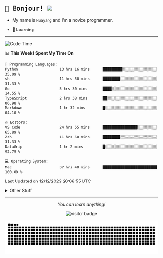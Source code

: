 <h2>
    <samp>🎉 Bonjour!  <img src="https://media.giphy.com/media/mGcNjsfWAjY5AEZNw6/giphy.gif" width="50"></samp>
</h2>

* My name is `Huayang` and I'm a novice programmer.


* 🧐 Learning

<hr>

<!--START_SECTION:waka-->
![Code Time](http://img.shields.io/badge/Code%20Time-1%2C823%20hrs%2015%20mins-blue)

📊 **This Week I Spent My Time On** 

```text
💬 Programming Languages: 
Python                   13 hrs 16 mins      █████████░░░░░░░░░░░░░░░░   35.09 % 
sh                       11 hrs 50 mins      ████████░░░░░░░░░░░░░░░░░   31.33 % 
Go                       5 hrs 30 mins       ████░░░░░░░░░░░░░░░░░░░░░   14.55 % 
TypeScript               2 hrs 38 mins       ██░░░░░░░░░░░░░░░░░░░░░░░   06.98 % 
Markdown                 1 hr 32 mins        █░░░░░░░░░░░░░░░░░░░░░░░░   04.10 % 

🔥 Editors: 
VS Code                  24 hrs 55 mins      ████████████████░░░░░░░░░   65.89 % 
Zsh                      11 hrs 50 mins      ████████░░░░░░░░░░░░░░░░░   31.33 % 
DataGrip                 1 hr 2 mins         █░░░░░░░░░░░░░░░░░░░░░░░░   02.78 % 

💻 Operating System: 
Mac                      37 hrs 48 mins      █████████████████████████   100.00 % 
```


 Last Updated on 12/12/2023 20:06:55 UTC
<!--END_SECTION:waka-->

<details>
    <summary>Other Stuff</summary>

* 🛠️ Skills
<!-- 
<p align="center">
  <a href="https://skillicons.dev">
    <img src="https://skillicons.dev/icons?i=c,python,cpp,go,react,js,ts,rust,java,haskell,ruby,kotlin,scala,kubernetes,docker,grafana,jenkins,nginx,nestjs,nextjs,rabbitmq,postgres,kafka,redis,graphql,mysql,linux,md,git,vim,vscode,visualstudio,stackoverflow" />
  </a>
</p>
-->    
<p align="center">
    <img src="https://api.githubtrends.io/user/svg/XmchxUp/langs?time_range=one_year&include_private=True" />
    <img src="https://api.githubtrends.io/user/svg/XmchxUp/repos?time_range=one_year&include_private=True" />
</p>

* 🏆 Some GitHub statistical reports:

<p align="center">
    <img src="/github-metrics.svg" alt="github metrics" style='visibility:visible' />    
</p>

<p align="center">  
    <img height="180em" src="https://github-readme-stats.vercel.app/api?username=xmchxup&hide_border=true&show_icons=true&include_all_commits=true&bg_color=0,EC6C6C,FFD479,FFFC79,73FA79&theme=graywhite&locale=en" />
    <img height="180em" src="https://github-readme-stats.vercel.app/api/top-langs/?username=xmchxup&hide=css,scss,html&langs_count=8&hide_border=true&layout=compact&bg_color=0,73FA79,73FDFF,D783FF&theme=graywhite&locale=en" />
</p>


<img width="100%" src="https://github-profile-trophy.vercel.app/?username=xmchxup&column=7" />

</details>


<hr>


<p align="center">
    <i>You can learn anything!</i>
    <p align="center">
        <img src="https://visitor-badge.laobi.icu/badge?page_id=xmchxup" alt="visitor badge"/>       
    </p>
</p>

<picture>
  <source media="(prefers-color-scheme: dark)" srcset="https://raw.githubusercontent.com/XmchxUp/XmchxUp/output/github-snake-dark.svg" />
  <source media="(prefers-color-scheme: light)" srcset="https://raw.githubusercontent.com/XmchxUp/XmchxUp/output/github-snake.svg" />
  <img alt="github-snake" src="https://raw.githubusercontent.com/XmchxUp/XmchxUp/output/github-snake.svg" />
</picture>


